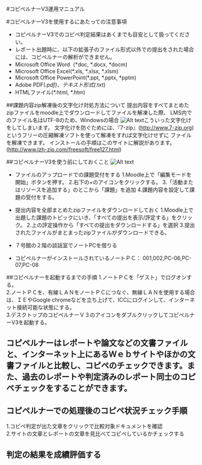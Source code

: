 #コピペルナーV3運用マニュアル

#コピペルナーV3を使用するにあたっての注意事項

- コピペルナーV3でのコピペ判定結果はあくまでも目安として扱ってください。
- レポート出題時に、以下の拡張子のファイル形式以外での提出をされた場合には、コピペルナーの解析ができません。
- Microsoft Office Word（*doc, *.docx, *docm)  
- Microsoft Office Excel(*.xls, *.xlsx, *.xlsm)  
- Microsoft Office PowerPoint(*.ppt, *.pptx, *pptm)  
- Adobe PDF(*.pdf)、テキスト形式(*.txt)  
- HTMLファイル(*.html, *.htm)  

##課題内容zip解凍後の文字化け対処方法について
提出内容をすべてまとめたzipファイルをmoodle上でダウンロードしてファイルを解凍した際、
LMS内でのファイル名はUTF-8のため、Windowsの場合
![Alt text](http://sznm-ng.net/kopipe01.jpg)こういった文字化けをしてしまいます。
文字化けを防ぐためには、『7-zip』(http://www.7-zip.org)
というフリーの圧縮解凍ソフトを使って解凍をすれば文字化けせずに
ファイルを解凍できます。
インストールの手順はこのサイトに解説があります。
(http://www.lzh-zip.com/freesoft/free127.html)

##コピペルナーV3を使う前にしておくこと
![Alt text](https://cacoo.com/diagrams/p01AoKwNtaZ3iaFY-08DC5.png)  

- ファイルのアップロードでの課題受付をする
1.Moodle上で「編集モードを開始」ボタンを押す。
2.右下の+のアイコンをクリックする。
3.「活動またはリソースを追加する」のとこから「課題」を追加
4.課題内容を設定して課題の受付をする。
- 提出内容を全部まとめたzipファイルをダウンロードしておく
1.Moodle上で出題した課題のトピックにいき、「すべての提出を表示/評定する」をクリック。
2.上の評定操作から「すべての提出をダウンロードする」を選択
3.提出されたファイルがまとまったzipファイルがダウンロードできる。
- ７号館の２階の談話室でノートPCを借りる

 - コピペルナーがインストールされているノートＰＣ：
001,002,PC-06,PC-07,PC-08


##コピペルナーを起動するまでの手順
1.ノートＰＣを「ゲスト」でログオンする。  
2.ノートＰＣを、有線ＬＡＮをノートＰＣにつなぐ、無線ＬＡＮを使用する場合は、ＩＥやGoogle chromeなどを立ち上げて、ICCにログインして、インターネット接続可能な状態にする。  
3.デスクトップのコピペルナーＶ３のアイコンをダブルクリックしてコピペルナーV3を起動する。  

 
## コピペルナーはレポートや論文などの文書ファイルと、インターネット上にあるＷｅｂサイトやほかの文書ファイルと比較し、コピペのチェックできます。また、過去のレポートや判定済みのレポート同士のコピペチェックをすることができます。

## コピペルナーでの処理後のコピペ状況チェック手順
1.コピペ判定が出た文章をクリックで比較対象ドキュメントを確認  
2.サイトの文章とレポートの文章を見比べてコピペしているかチェックする  
## 判定の結果を成績評価する


